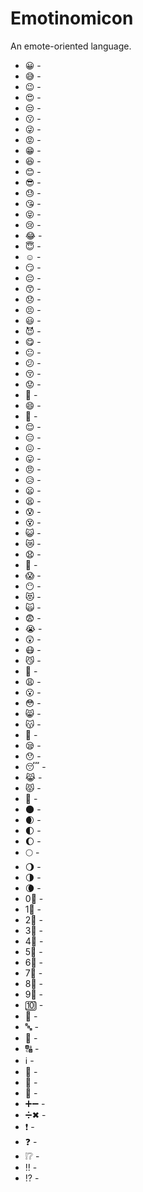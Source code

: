 # Emotinomicon
An emote-oriented language.

<!-- *😀😅😉😍😒😗😜😡😁😆😊😎😓😘😝😢😂😇☺️😏😔😙😞😣😃😈😋😐😕😚😟😤😄👿😌😑😖😛😠😥😦😫😰😵😺😿😧😬😱😶😻🙀😨😭😲😷😼👣😩😮😳😸😽👤😪😯😴😹😾👥🌑🌒🌓🌔🌕🌖🌗🌘0⃣1⃣2⃣3⃣4⃣5⃣6⃣7⃣8⃣9⃣🔟🔢🔤🔡🔠ℹ️📶🎦🔣➕➖➗✖️❗️❓❕❔‼️⁉️❌⭕️💯🔚🔜🔝🔛🔙♠️♣️♥️♦️⚪️⚫️🔘🔴🔵🔺🔻🔸🔹🔶🔷▪️▫️⬛️⬜️◼️◻️◾️◽️🔲🔳🔃➰💱💲#⃣🔀🔄↪️↩️🔂🔁◀️🔼🔽⏩⏪↖️⬆️↙️⬅️↘️➡️↗️⏬⬇️⏫↕️⤴️⤵️🆙🆗🆒🆓🆕🆖❎✅🚫📣📢🔓🔒🔐📪📫📬📭📥📤✉️📩📨📧🔫🔨🔩🔪🔧🔮💣🔭💰💸💽💾💻📲📱⌚️⏰📀💿🔋🚥🚦🎲🎱✋✋🏻✋🏻✋🏼✋🏽✋🏾✋🏿✊✊🏻✊🏼✊🏽✊🏾✊🏿👊👊🏻👊🏼👊🏽👊🏾👊🏿👾👻💀👽
-->
* 😀 - 
* 😅 - 
* 😉 - 
* 😍 - 
* 😒 - 
* 😗 - 
* 😜 - 
* 😡 - 
* 😁 - 
* 😆 - 
* 😊 - 
* 😎 - 
* 😓 - 
* 😘 - 
* 😝 - 
* 😢 - 
* 😂 - 
* 😇 - 
* ☺️ - 
* 😏 - 
* 😔 - 
* 😙 - 
* 😞 - 
* 😣 - 
* 😃 - 
* 😈 - 
* 😋 - 
* 😐 - 
* 😕 - 
* 😚 - 
* 😟 - 
* 😤 - 
* 😄 - 
* 👿 - 
* 😌 - 
* 😑 - 
* 😖 - 
* 😛 - 
* 😠 - 
* 😥 - 
* 😦 - 
* 😫 - 
* 😰 - 
* 😵 - 
* 😺 - 
* 😿 - 
* 😧 - 
* 😬 - 
* 😱 - 
* 😶 - 
* 😻 - 
* 🙀 - 
* 😨 - 
* 😭 - 
* 😲 - 
* 😷 - 
* 😼 - 
* 👣 - 
* 😩 - 
* 😮 - 
* 😳 - 
* 😸 - 
* 😽 - 
* 👤 - 
* 😪 - 
* 😯 - 
* 😴 - 
* 😹 - 
* 😾 - 
* 👥 - 
* 🌑 - 
* 🌒 - 
* 🌓 - 
* 🌔 - 
* 🌕 - 
* 🌖 - 
* 🌗 - 
* 🌘 - 
* 0⃣ - 
* 1⃣ - 
* 2⃣ - 
* 3⃣ - 
* 4⃣ - 
* 5⃣ - 
* 6⃣ - 
* 7⃣ - 
* 8⃣ - 
* 9⃣ - 
* 🔟 - 
* 🔢 - 
* 🔤 - 
* 🔡 - 
* 🔠 - 
* ℹ️ - 
* 📶 - 
* 🎦 - 
* 🔣 - 
* ➕➖ - 
* ➗✖ - 
* ️❗ - 
* ️❓ - 
* ❕❔ - 
* ‼️ - 
* ⁉️ - 
